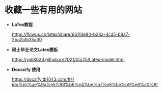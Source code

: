 # 收藏一些有用的网站

- **LaTex教程**

  https://flowus.cn/latex/share/66110e84-b24a-4cd5-b8a7-2ba2afb35a30

- **硕士毕业论文Latex模板**

  https://yxli8023.github.io/2021/05/25/Latex-model.html

- **Docscify 使用**

  https://docsify.tb1043.com/#/?id=%e5%ae%9a%e5%88%b6%e4%be%a7%e8%be%b9%e6%a0%8f